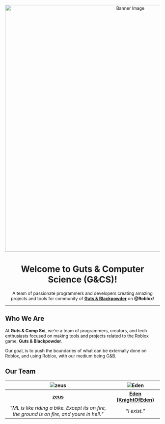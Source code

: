 <p align="center">
  <img src="https://github.com/user-attachments/assets/ebde3d30-bcc6-45ae-9b41-fa6a46509fff" alt="Banner Image" width="800"/>
</p>

<h1 align="center">Welcome to <strong>Guts & Computer Science</strong> (G&CS)!</h1>

<p align="center">
  A team of passionate programmers and developers creating amazing projects and tools for community of <a href="https://www.roblox.com/games/12334109280" target="_blank"><strong>Guts & Blackpowder</strong></a> on <strong>@Roblox</strong>!
</p>

---

## Who We Are

At **Guts & Comp Sci**, we’re a team of programmers, creators, and tech enthusiasts focused on making tools and projects related to the Roblox game, **Guts & Blackpowder**. 


Our goal, is to push the boundaries of what can be externally done on Roblox, and using Roblox, with our medium being G&B.

## Our Team
<div align="center">

| ![zeus](https://github.com/zeusssz.png?size=300) | ![Eden](https://github.com/KnightOfEden.png?size=420) |
|:---:|:---:|
| **[zeus](https://github.com/zeusssz)** | **[Eden (KnightOfEden)](https://github.com/KnightOfEden)** |
| *"ML is like riding a bike. Except its on fire, the ground is on fire, and youre in hell."* | *"I exist."* |
</div>
